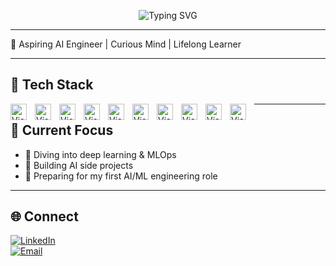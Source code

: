 <!-- Typing Banner -->
<p align="center">
  <img src="https://readme-typing-svg.herokuapp.com?font=Fira+Code&size=22&duration=3000&pause=1000&color=2F81F7&center=true&vCenter=true&width=600&lines=👋+Hey!+I'm+Omar;🚀+AI+Engineer+in+the+Making;💡+Building+%7C+Breaking+%7C+Learning" alt="Typing SVG" />
</p>

---

🚀 Aspiring AI Engineer | Curious Mind | Lifelong Learner  

---

## 🔧 Tech Stack  

<img align="left" alt="Visual Studio Code" width="26px" src="https://cdn.jsdelivr.net/gh/devicons/devicon@latest/icons/html5/html5-original.svg" style="padding-right:10px;" />
<img align="left" alt="Visual Studio Code" width="26px" src="https://cdn.jsdelivr.net/gh/devicons/devicon@latest/icons/javascript/javascript-original.svg" style="padding-right:10px;" />
<img align="left" alt="Visual Studio Code" width="26px" src="https://cdn.jsdelivr.net/gh/devicons/devicon@latest/icons/python/python-original.svg" style="padding-right:10px;" />
<img align="left" alt="Visual Studio Code" width="26px" src="https://cdn.jsdelivr.net/gh/devicons/devicon@latest/icons/csharp/csharp-original.svg" style="padding-right:10px;" />
<img align="left" alt="Visual Studio Code" width="26px" src="https://cdn.jsdelivr.net/gh/devicons/devicon@latest/icons/numpy/numpy-original-wordmark.svg" style="padding-right:10px;" />
<img align="left" alt="Visual Studio Code" width="26px" src="https://cdn.jsdelivr.net/gh/devicons/devicon@latest/icons/pandas/pandas-original-wordmark.svg" style="padding-right:10px;"/>
<img align="left" alt="Visual Studio Code" width="26px" src="https://cdn.jsdelivr.net/gh/devicons/devicon@latest/icons/scikitlearn/scikitlearn-original.svg" style="padding-right:10px;"/>
<img align="left" alt="Visual Studio Code" width="26px" src="https://cdn.jsdelivr.net/gh/devicons/devicon@latest/icons/docker/docker-original-wordmark.svg" style="padding-right:10px;"/>
<img align="left" alt="Visual Studio Code" width="26px" src="https://cdn.jsdelivr.net/gh/devicons/devicon@latest/icons/git/git-original-wordmark.svg" style="padding-right:10px;"/>
<img align="left" alt="Visual Studio Code" width="26px" src="ttps://cdn.jsdelivr.net/gh/devicons/devicon@latest/icons/github/github-original.svg" style="padding-right:10px;"/>

---

## 📌 Current Focus  
- 🌱 Diving into deep learning & MLOps  
- 🤖 Building AI side projects 
- 🎯 Preparing for my first AI/ML engineering role  

---

## 🌐 Connect  

[![LinkedIn](https://img.shields.io/badge/LinkedIn-0A66C2?style=for-the-badge&logo=linkedin&logoColor=white)](https://www.linkedin.com/in/omarabozein/)  
[![Email](https://img.shields.io/badge/Email-D14836?style=for-the-badge&logo=gmail&logoColor=white)](mailto:omarabozein@outlook.com)  

